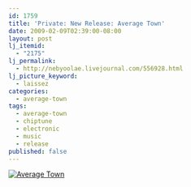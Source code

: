 ```yaml
---
id: 1759
title: 'Private: New Release: Average Town'
date: 2009-02-09T02:39:00-08:00
layout: post
lj_itemid:
  - "2175"
lj_permalink:
  - http://nebyoolae.livejournal.com/556928.html
lj_picture_keyword:
  - laissez
categories:
  - average-town
tags:
  - average-town
  - chiptune
  - electronic
  - music
  - release
published: false
---
```

[![Average Town](http://nebyoolae.com/img/audio/cover-average_town.jpg "Average Town")](http://nebyoolae.com/albums/view/7)

<!--more-->
